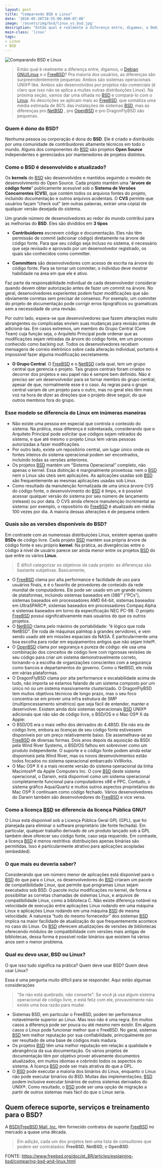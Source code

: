 ```yaml
---
layout: post
title: "Comparando BSD e Linux"
date: '2016-05-26T18:55:00.000-07:00'
image: '/assets/img/bsd/linux_vs_bsd.jpg'
description: "Então qual é realmente a diferença entre, digamos, o Debian GNU/Linux e o [FreeBSD](https://www.freebsd.org/) ?"
main-class: 'linux'
tags:
- Linux
- BSD
---
```


![Comparando BSD e Linux](/assets/img/bsd/linux_vs_bsd.jpg "Comparando BSD e Linux")

> Então qual é realmente a diferença entre, digamos, o [Debian GNU/Linux](https://cse.google.com.br/cse/publicurl?cx=004473188612396442360:qs2ekmnkweq&q=debian) e o [FreeBSD](https://www.freebsd.org/)? Pra maioria dos usuários, as diferenças são surpreendentemente pequenas: Ambos são sistemas operacionais UNIX® like. Ambos são desenvolvidos por projetos não comerciais (é claro que isso não se aplica a muitas outras distribuições Linux). Na próxima seção, vamos dar uma olhada no [BSD](https://pt.wikipedia.org/wiki/BSD) e compará-lo com o [Linux](https://cse.google.com.br/cse/publicurl?cx=004473188612396442360:qs2ekmnkweq&q=linux). As descrições se aplicam mais ao [FreeBSD](https://www.freebsd.org/), que somatiza uma média estimada de 80% das instalações de sistemas [BSD](https://pt.wikipedia.org/wiki/BSD), mas as diferenças pro [NetBSD](https://www.netbsd.org/) , pro [OpenBSD](https://www.openbsd.org/) e pro DragonFlyBSD são pequenas.

### Quem é dono do BSD?

Nenhuma pessoa ou corporação é dona do __BSD__. Ele é criado e distribuído por uma comunidade de contribuidores altamente técnicos em todo o mundo. Alguns dos componentes do [BSD](https://pt.wikipedia.org/wiki/BSD) são projetos __Open Source__ independentes e gerenciados por mantenedores de projetos distintos.

### Como o BSD é desenvolvido e atualizado?

Os __kernels__ do [BSD](https://pt.wikipedia.org/wiki/BSD) são desenvolvidos e mantidos seguindo o modelo de desenvolvimento do Open Source. Cada projeto mantém uma “__árvore de código fonte__” publicamente acessível sob o __Sistema de Versões Concorrentes (CVS)__, que contém todos os arquivos fontes do projeto, incluindo documentação e outros arquivos acidentais. O __CVS__ permite que usuários façam “check out” (em outras palavras, extrair uma cópia) de qualquer versão desejada do sistema.

Um grande número de desenvolvedores ao redor do mundo contribui para as melhorias do __BSD__. Eles são divididos em __3 tipos__

- __Contribuidores__ escrevem código e documentação. Eles não têm permissão de commit (adicionar código) diretamente na árvore de código fonte. Para que seu código seja incluso no sistema, é necessário que seja revisado e aprovado por um desenvolvedor registrado, os quais são conhecidos como committer.
 
- __Committers__ são desenvolvedores com acesso de escrita na árvore do código fonte. Para se tornar um commiter, o indivíduo deve mostrar habilidade na área em que ele é ativo.

Faz parte da responsabilidade individual de cada desenvolvedor considerar quando devem obter autorização antes de fazer um commit na árvore. No geral, desenvolvedores experientes podem fazer modificações que são obviamente corretas sem precisar de consenso. Por exemplo, um commiter do projeto de documentação pode corrigir erros tipográficos ou gramaticais sem a necessidade de uma revisão. 

Por outro lado, espera-se que desenvolvedores que fazem alterações muito abrangentes ou complicadas enviem suas mudanças para revisão antes de adicioná-las. Em casos extremos, um membro do Grupo Central (Core Team) cuja função seja, o Arquiteto Principal pode ordenar que as modificações sejam retiradas da árvore do código fonte, em um processo conhecido como backing out. Todos os desenvolvedores recebem mensagens de correio eletrônico sobre cada alteração individual, portanto é impossível fazer alguma modificação secretamente.

- __O Grupo Central__. O [FreeBSD](https://www.freebsd.org/) e o [NetBSD](https://www.netbsd.org/) cada qual, tem um grupo central que gerencia o projeto. Tais grupos centrais foram criados no decorrer dos projetos e seu papel não é sempre bem definido. Não é preciso ser um desenvolvedor para se tornar membro do grupo central, apesar de que, normalmente esse é o caso. As regras para o grupo central variam de um projeto para o outro, mas no geral eles têm mais voz na hora de dizer as direções que o projeto deve seguir, do que outros membros fora do grupo.

### Esse modelo se diferencia do Linux em inúmeras maneiras

- Não existe uma pessoa em especial que controla o conteúdo do sistema. Na prática, essa diferença é sobretaxada, considerando que o Arquiteto Principal pode solicitar que códigos sejam retirados do sistema, e que até mesmo o projeto Linux tem várias pessoas autorizadas a fazer modificações.
- Por outro lado, existe um repositório central, um lugar único onde os fontes inteiros do sistema operacional podem ser encontrados, incluindo todas as versões anteriores.
- Os projetos [BSD](https://pt.wikipedia.org/wiki/BSD) mantém um “Sistema Operacional” completo, não apenas o kernel. Essa distinção é marginalmente proveitosa: nem o [BSD](https://pt.wikipedia.org/wiki/BSD) nem o Linux são úteis sem aplicações. As aplicações usadas sob [BSD](https://pt.wikipedia.org/wiki/BSD) são frequentemente as mesmas aplicações usadas sob Linux.
- Como resultado da manutenção formalizada de uma única árvore CVS do código fonte, o desenvolvimento do [BSD](https://pt.wikipedia.org/wiki/BSD) é limpo, e é possível acessar qualquer versão do sistema por seu número de lançamento (release) ou por data. O CVS ainda oferece manutenção incremental ao sistema: por exemplo, o repositório do [FreeBSD](https://www.freebsd.org/) é atualizado em média 100 vezes por dia. A maioria dessas alterações é de pequena ordem.

### Quais são as versões disponíveis do BSD?

Em contraste com as numerosas distribuições Linux, existem apenas quatro __BSDs__ de código livre. Cada projeto [BSD](https://pt.wikipedia.org/wiki/BSD) mantém sua própria árvore de código fonte e seu próprio __kernel__. Na prática, as divergências entre o código à nível de usuário parece ser ainda menor entre os projetos [BSD](https://pt.wikipedia.org/wiki/BSD) do que entre os vários __Linux__.

> É difícil categorizar os objetivos de cada projeto: as diferenças são bastante subjetivas. Basicamente,

- O [FreeBSD](https://www.freebsd.org/) clama por alta performance e facilidade de uso para usuários finais, e é o favorito de provedores de conteúdo da rede mundial de computadores. Ele pode ser usado em um grande número de plataformas, incluindo sistemas baseados em i386™ (“PCs”), sistemas baseados em processadores AMD 64-bit, sistemas baseados em UltraSPARC®, sistemas baseados em processadores Compaq Alpha e sistemas baseados em torno da especificação NEC PC-98. O projeto [FreeBSD](https://www.freebsd.org/) possui significativamente mais usuários do que os outros projetos.
- O [NetBSD](https://www.netbsd.org/) clama pelo máximo de portabilidade: “é lógico que roda NetBSD”. Ele roda de máquinas palmtop à grandes servidores, e vem sendo usado até em missões espaciais da NASA. É particularmente uma boa escolha para rodar em equipamentos antigos que não sejam Intel®.
- O [OpenBSD](https://www.openbsd.org/) clama por segurança e pureza de código: ele usa uma combinação dos conceitos de código livre com rigorosas revisões de seu código para criar um sistema demonstravelmente correto, tornando-o a escolha de organizações conscientes com a segurança como bancos e departamentos do governo. Como o NetBSD, ele roda em várias plataformas.
- O DragonFlyBSD clama por alta performance e escalabilidade acima de tudo, não importa se estamos falando de um sistema composto por um único nó ou um sistema massivamente clusterizado. O DragonFlyBSD tem muitos objetivos técnicos de longo prazo, mas o seu foco concentra-se em prover uma infra estrutura de SMP (multiprocessamento simétrico) que seja fácil de entender, manter e desenvolver.
Existem ainda dois sistemas operacionais [BSD](https://pt.wikipedia.org/wiki/BSD) UNIX® adicionais que não são de código livre, o BSD/OS e o Mac OS® X da Apple:
- O BSD/OS era o mais velho dos derivados do 4.4BSD. Ele não era de código livre, embora as licenças de seu código fonte estivessem disponíveis por um preço relativamente baixo. Ele assemelhava-se ao [FreeBSD](https://www.freebsd.org/) de diversas formas. Dois anos depois da aquisição da BSDI pela Wind River Systems, o BSD/OS falhou em sobreviver como um produto independente. O suporte e o código fonte podem ainda estar disponíveis pela Wind River, mas os novos desenvolvimentos estão todos focados no sistema operacional embarcado VxWorks.
- O Mac OS® X é a mais recente versão do sistema operacional da linha Macintosh® da Apple Computers Inc. O core [BSD](https://pt.wikipedia.org/wiki/BSD) deste sistema operacional, o Darwin, está disponível como um sistema operacional completamente funcional para computadores x86 e PPC. Contudo, o sistema gráfico Aqua/Quartz e muitos outros aspectos proprietários do Mac OS® X continuam como código fechado. Vários desenvolvedores do Darwin também são desenvolvedores do [FreeBSD](https://www.freebsd.org/) e vice versa.

### Como a licença [BSD](https://pt.wikipedia.org/wiki/BSD) se diferencia da licença Pública GNU?

O Linux está disponível sob a Licença Pública Geral GPL (GPL), que foi planejada para eliminar o software proprietário (de fonte fechada). Em particular, qualquer trabalho derivado de um produto lançado sob a GPL também deve oferecer seu código fonte, caso seja requerido. Em contraste, a licença [BSD](https://pt.wikipedia.org/wiki/BSD) é menos restritiva: distribuições apenas binárias são permitidas. Isso é particularmente atrativo para aplicações acopladas (embedded).

### O que mais eu deveria saber?

Considerando que um número menor de aplicações está disponível para o [BSD](https://pt.wikipedia.org/wiki/BSD) do que para o Linux, os desenvolvedores do [BSD](https://pt.wikipedia.org/wiki/BSD) criaram um pacote de compatibilidade Linux, que permite que programas Linux sejam executados sob BSD. O pacote inclui modificações no kernel, de forma a possibilitar as corretas chamadas de sistemas Linux, e arquivos de compatibilidade Linux, como a biblioteca C. Não existe diferença notável na velocidade de execução entre aplicações Linux rodando em uma máquina Linux e aplicações Linux rodando em uma máquina [BSD](https://pt.wikipedia.org/wiki/BSD) de mesma velocidade.
A natureza “tudo do mesmo fornecedor” dos sistemas [BSD](https://pt.wikipedia.org/wiki/BSD) implica na maior facilidade de atualização do que frequentemente acontece no caso do Linux. Os [BSD](https://pt.wikipedia.org/wiki/BSD) oferecem atualizações de versões de bibliotecas oferecendo módulos de compatibilidade com versões mais antigas de bibliotecas, dessa forma é possível rodar binários que existem há vários anos sem o menor problema.

### Qual eu devo usar, BSD ou Linux?

O que isso tudo significa na prática? Quem deve usar BSD? Quem deve usar Linux?

Essa é uma pergunta muito difícil para se responder. Aqui estão algumas considerações

> “Se não está quebrado, não conserte”: Se você já usa algum sistema operacional de código livre, e está feliz com ele, provavelmente não existe uma boa razão para mudar.

- Sistemas BSD, em particular o FreeBSD, podem ter performance notavelmente superior ao Linux. Mas isso não é uma regra. Em muitos casos a diferença pode ser pouca ou até mesmo nem existir. Em alguns casos o Linux pode funcionar melhor que o FreeBSD.
 No geral, sistemas [BSD](https://pt.wikipedia.org/wiki/BSD) tem melhor reputação por sua confiabilidade, principalmente por ser resultado de uma base de códigos mais madura.
- Os projetos [BSD](https://pt.wikipedia.org/wiki/BSD) têm uma melhor reputação em relação a qualidade e abrangência da sua documentação. Os vários projetos de documentação têm por objetivo prover ativamente documentos atualizados, em muitos idiomas e cobrindo todos os aspectos do sistema.
 A licença [BSD](https://pt.wikipedia.org/wiki/BSD) pode ser mais atrativa do que a GPL.
- O [BSD](https://pt.wikipedia.org/wiki/BSD) pode executar a maioria dos binários do Linux, enquanto o Linux não pode executar binários do BSD. Muitas das implementações; [BSD](https://pt.wikipedia.org/wiki/BSD) podem inclusive executar binários de outros sistemas derivados do UNIX®. Como resultado, o [BSD](https://pt.wikipedia.org/wiki/BSD) pode ser uma opção de migração a partir de outros sistemas mais fácil do que o Linux seria.

## Quem oferece suporte, serviços e treinamento para o BSD?

A [BSDI/FreeBSD Mall, Inc.](https://www.freebsdmall.com/) têm fornecido contratos de suporte [FreeBSD](https://www.freebsd.org/) no mercado a quase uma década.

> Em adição, cada um dos projetos tem uma lista de consultores que podem ser contratados: __FreeBSD__, __NetBSD__, e __OpenBSD__.

FONTE: <https://www.freebsd.org/doc/pt_BR/articles/explaining-bsd/comparing-bsd-and-linux.html>

